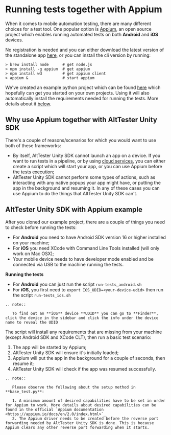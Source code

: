 # Running tests together with Appium

When it comes to mobile automation testing, there are many different choices for a test tool. One popular option is [Appium](http://appium.io), an open source project which enables running automated tests on both **Android** and **iOS** devices.

No registration is needed and you can either download the latest version of the standalone app [here](https://github.com/appium/appium-desktop/releases/), or you can install the cli version by running:

```
> brew install node      # get node.js
> npm install -g appium  # get appium
> npm install wd         # get appium client
> appium &               # start appium
```

We've created an example python project which can be found [here](https://github.com/alttester-test-examples/Python-Android-with-Appium-AltTrashCat-) which hopefully can get you started on your own projects. Using it will also automatically install the requirements needed for running the tests. More details about it [below](#alttester-unity-sdk-with-appium-example).


## Why use Appium together with AltTester Unity SDK

There's a couple of reasons/scenarios for which you would want to use both of these frameworks:

* By itself, AltTester Unity SDK cannot launch an app on a device. If you want to run tests in a pipeline, or by using [cloud services](./alttester-with-cloud), you can either create a script which will start your app, or you can use Appium before the tests execution;
* AltTester Unity SDK cannot perform some types of actions, such as interacting with any native popups your app might have, or putting the app in the background and resuming it. In any of these cases you can use Appium to do the things that AltTester Unity SDK can't.


## AltTester Unity SDK with Appium example

After you cloned our example project, there are a couple of things you need to check before running the tests:

* For **Android** you need to have Android SDK version 16 or higher installed on your machine;
* For **iOS** you need XCode with Command Line Tools installed (will only work on Mac OSX);
* Your mobile device needs to have developer mode enabled and be connected via USB to the machine running the tests.

**Running the tests**

* For **Android** you can just run the script `run-tests_android.sh`
* For **iOS**, you first need to `export IOS_UDID=<your-device-udid>` then run the script `run-tests_ios.sh`

```eval_rst
.. note::

   To find out an **iOS** device **UDID** you can go to **Finder**, click the device in the sidebar and click the info under the device name to reveal the UDID

```

The script will install any requirements that are missing from your machine (except Android SDK and XCode CLT), then run a basic test scenario:

1. The app will be started by Appium;
2. AltTester Unity SDK will ensure it's initially loaded;
3. Appium will put the app in the background for a couple of seconds, then resume it;
4. AltTester Unity SDK will check if the app was resumed successfully.

```eval_rst
.. note::

   Please observe the following about the setup method in **base_test.py**:

   1. A minimum amount of desired capabilities have to be set in order for Appium to work. More details about desired capabilities can be found in the official `Appium documentation <https://appium.io/docs/en/2.0/index.html>`_
   2. The Appium driver needs to be created before the reverse port forwarding needed by AltTester Unity SDK is done. This is because Appium clears any other reverse port forwarding when it starts.

```

